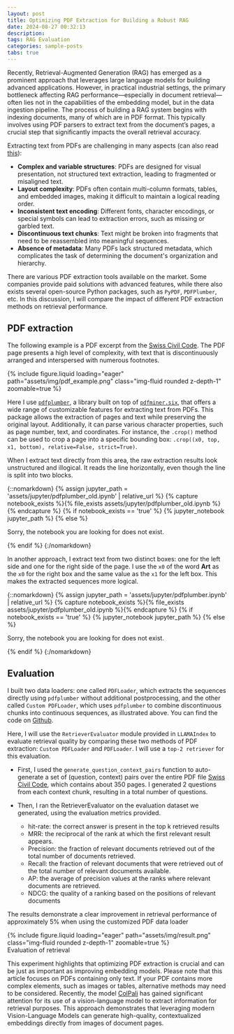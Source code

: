 ```yaml
---
layout: post
title: Optimizing PDF Extraction for Building a Robust RAG
date: 2024-08-27 00:32:13
description: 
tags: RAG Evaluation
categories: sample-posts
tabs: true
---
```


Recently, Retrieval-Augmented Generation (RAG) has emerged as a prominent approach that leverages large language models for building advanced applications. However, in practical industrial settings, the primary bottleneck affecting RAG performance—especially in document retrieval—often lies not in the capabilities of the embedding model, but in the data ingestion pipeline. The process of building a RAG system begins with indexing documents, many of which are in PDF format. This typically involves using PDF parsers to extract text from the document’s pages, a crucial step that significantly impacts the overall retrieval accuracy.

Extracting text from PDFs are challenging in many aspects (can also read [this](https://pypdf.readthedocs.io/en/stable/user/extract-text.html)):
* **Complex and variable structures**: PDFs are designed for visual presentation, not structured text extraction, leading to fragmented or misaligned text.
* **Layout complexity**: PDFs often contain multi-column formats, tables, and embedded images, making it difficult to maintain a logical reading order.
* **Inconsistent text encoding**: Different fonts, character encodings, or special symbols can lead to extraction errors, such as missing or garbled text.
* **Discontinuous text chunks**: Text might be broken into fragments that need to be reassembled into meaningful sequences.
* **Absence of metadata**: Many PDFs lack structured metadata, which complicates the task of determining the document's organization and hierarchy.


<!-- Recently, the new model [ColPali](https://arxiv.org/html/2407.01449v2) has attracte a lot of attention, for its use of a vision-language model to extract information for retrieval purposes. This approach demonstrates that leveraging recent Vision Language Models can produce high-quality, contextualized embeddings directly from images of document pages. -->


There are various  PDF extraction tools available on the market. Some companies provide paid solutions with advanced features, while there also exists several open-source Python packages, such as `PyPDF`, `PDFPlumber`, etc. In this discussion, I will compare the impact of different PDF extraction methods on retrieval performance.








## PDF extraction


The following example is a PDF excerpt from the [Swiss Civil Code](https://www.fedlex.admin.ch/eli/cc/24/233_245_233/en). The PDF page presents a high level of complexity, with text that is discontinuously arranged and interspersed with numerous footnotes.


<div class="row mt-3">
    <div class="col-sm mt-3 mt-md-0">
        {% include figure.liquid loading="eager" path="assets/img/pdf_example.png" class="img-fluid rounded z-depth-1" zoomable=true %}
    </div>
    
</div>

Here I use [`pdfplumber`](https://github.com/jsvine/pdfplumber), a library built on top of [`pdfminer.six`](https://github.com/goulu/pdfminer), that offers a wide range of customizable features for extracting text from PDFs. This package allows the extraction of pages and text while preserving the original layout. Additionally, it can parse various character properties, such as page number, text, and coordinates. For instance, the `.crop()` method can be used to crop a page into a specific bounding box: `.crop((x0, top, x1, bottom), relative=False, strict=True)`.

When I extract text directly from this area, the raw extraction results look unstructured and illogical. It reads the line horizontally, even though the line is split into two blocks.

{::nomarkdown}
{% assign jupyter_path = 'assets/jupyter/pdfplumber_old.ipynb' | relative_url %}
{% capture notebook_exists %}{% file_exists assets/jupyter/pdfplumber_old.ipynb %}{% endcapture %}
{% if notebook_exists == 'true' %}
  {% jupyter_notebook jupyter_path %}
{% else %}
  <p>Sorry, the notebook you are looking for does not exist.</p>
{% endif %}
{:/nomarkdown}


In another approach, I extract text from two distinct boxes: one for the left side and one for the right side of the page.  I use the `x0` of the word **Art** as the `x0` for the right box and the same value as the `x1` for the left box. This makes the extracted sequences more logical.



{::nomarkdown}
{% assign jupyter_path = 'assets/jupyter/pdfplumber.ipynb' | relative_url %}
{% capture notebook_exists %}{% file_exists assets/jupyter/pdfplumber_old.ipynb %}{% endcapture %}
{% if notebook_exists == 'true' %}
  {% jupyter_notebook jupyter_path %}
{% else %}
  <p>Sorry, the notebook you are looking for does not exist.</p>
{% endif %}
{:/nomarkdown}




## Evaluation

I built two data loaders: one called   `PDFLoader`, which extracts the sequences directly using `pdfplumber` without additional postprocessing,  and the other called `Custom PDFLoader`, which uses `pdfplumber` to combine discontinuous chunks into continuous sequences, as illustrated above. You can find the code on [Github](https://github.com/aixiuxiuxiu/pdf-extraction-blog/tree/main).

Here, I will use the `RetrieverEvaluator` module provided in `LLAMAIndex` to evaluate retrieval quality by comparing these two methods of PDF extraction: `Custom PDFLoader` and `PDFLoader`. I will use a `top-2 retriever` for this evaluation.


* First, I used the `generate_question_context_pairs` function to auto-generate a set of (question, context) pairs over the entire PDF file [Swiss Civil Code](https://www.fedlex.admin.ch/eli/cc/24/233_245_233/en), which contains about 350 pages. I generated 2 questions from each context chunk, resulting in a total number of questions.
* Then, I ran the RetrieverEvaluator on the evaluation dataset we generated, using the evaluation metrics provided.

  * hit-rate: the correct answer is present in the top k retrieved results
  * MRR: the reciprocal of the rank at which the first relevant result appears.
  * Precision:  the fraction of relevant documents retrieved out of the total number of documents retrieved.
  * Recall:  the fraction of relevant documents that were retrieved out of the total number of relevant documents available.
  * AP: the average of precision values at the ranks where relevant documents are retrieved.
  * NDCG: the quality of a ranking based on the positions of relevant documents

The results demonstrate a clear improvement in retrieval performance of approximately 5% when using the customized PDF data loader

<div class="row mt-3">
    <div class="col-sm mt-3 mt-md-0">
        {% include figure.liquid loading="eager" path="assets/img/result.png" class="img-fluid rounded z-depth-1" zoomable=true %}
    </div>
    
</div>
<div class="caption">
Evaluation of retrieval 
</div>

This experiment highlights that optimizing PDF extraction is crucial and can be just as important as improving embedding models. Please note that this article focuses on PDFs containing only text. If your PDF contains more complex elements, such as images or tables, alternative methods may need to be considered. Recently, the model [ColPali](https://arxiv.org/html/2407.01449v2) has gained significant attention for its use of a vision-language model to extract information for retrieval purposes. This approach demonstrates that leveraging modern Vision-Language Models can generate high-quality, contextualized embeddings directly from images of document pages.







